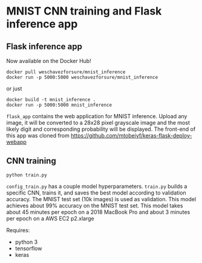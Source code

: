 # MNIST CNN training and Flask inference app


## Flask inference app
Now available on the Docker Hub! 
```shell
docker pull weschavezforsure/mnist_inference
docker run -p 5000:5000 weschavezforsure/mnist_inference
```
or just
```shell
docker build -t mnist_inference .
docker run -p 5000:5000 mnist_inference
```
`flask_app` contains the web application for MNIST inference.  Upload any image, it will be converted to a 28x28 pixel grayscale image and the most likely digit and corresponding probability will be displayed.  The front-end of this app was cloned from https://github.com/mtobeiyf/keras-flask-deploy-webapp

## CNN training
```shell
python train.py
```
`config_train.py` has a couple model hyperparameters.
`train.py` builds a specific CNN, trains it, and saves the best model according to validation accuracy. The MNIST test set (10k images) is used as validation.  This model achieves about 99% accuracy on the MNIST test set.  This model takes about 45 minutes per epoch on a 2018 MacBook Pro and about 3 minutes per epoch on a AWS EC2 p2.xlarge

Requires:
- python 3
- tensorflow
- keras
